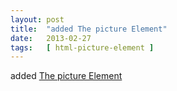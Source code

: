 ```yaml
---
layout: post
title:  "added The picture Element"
date:   2013-02-27
tags:   [ html-picture-element ]
---
```


added [The picture Element](/spec/html-picture-element)

